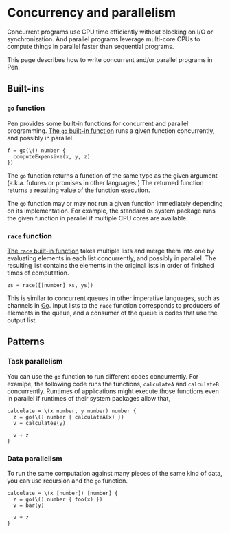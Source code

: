 # Concurrency and parallelism

Concurrent programs use CPU time efficiently without blocking on I/O or synchronization. And parallel programs leverage multi-core CPUs to compute things in parallel faster than sequential programs.

This page describes how to write concurrent and/or parallel programs in Pen.

## Built-ins

### `go` function

Pen provides some built-in functions for concurrent and parallel programming. [The `go` built-in function](/references/language/built-ins.html#go) runs a given function concurrently, and possibly in parallel.

```pen
f = go(\() number {
  computeExpensive(x, y, z)
})
```

The `go` function returns a function of the same type as the given argument (a.k.a. futures or promises in other languages.) The returned function returns a resulting value of the function execution.

The `go` function may or may not run a given function immediately depending on its implementation. For example, the standard `Os` system package runs the given function in parallel if multiple CPU cores are available.

### `race` function

[The `race` built-in function](/references/language/built-ins.html#race) takes multiple lists and merge them into one by evaluating elements in each list concurrently, and possibly in parallel. The resulting list contains the elements in the original lists in order of finished times of computation.

```pen
zs = race([[number] xs, ys])
```

This is similar to concurrent queues in other imperative languages, such as channels in [Go][go]. Input lists to the `race` function corresponds to producers of elements in the queue, and a consumer of the queue is codes that use the output list.

## Patterns

### Task parallelism

You can use the `go` function to run different codes concurrently. For examlpe, the following code runs the functions, `calculateA` and `calculateB` concurrently. Runtimes of applications might execute those functions even in parallel if runtimes of their system packages allow that,

```pen
calculate = \(x number, y number) number {
  z = go(\() number { calculateA(x) })
  v = calculateB(y)

  v + z
}
```

### Data parallelism

To run the same computation against many pieces of the same kind of data, you can use recursion and the `go` function.

```pen
calculate = \(x [number]) [number] {
  z = go(\() number { foo(x) })
  v = bar(y)

  v + z
}
```

[go]: https://go.dev
